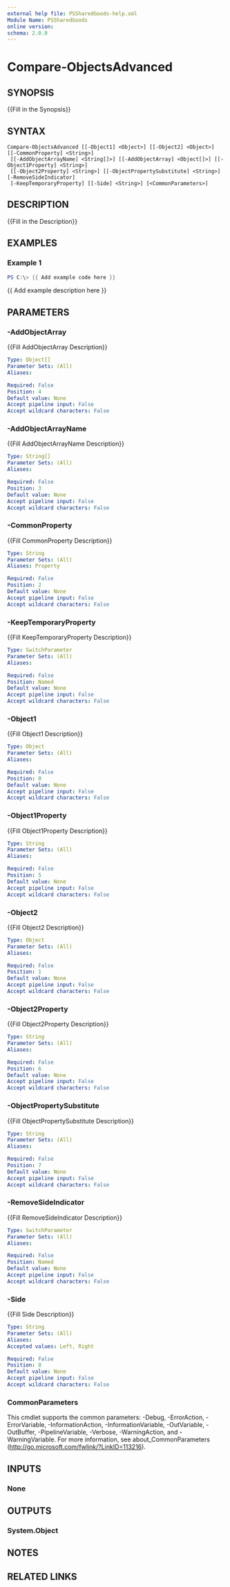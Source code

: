 ```yaml
---
external help file: PSSharedGoods-help.xml
Module Name: PSSharedGoods
online version:
schema: 2.0.0
---
```


# Compare-ObjectsAdvanced

## SYNOPSIS
{{Fill in the Synopsis}}

## SYNTAX

```
Compare-ObjectsAdvanced [[-Object1] <Object>] [[-Object2] <Object>] [[-CommonProperty] <String>]
 [[-AddObjectArrayName] <String[]>] [[-AddObjectArray] <Object[]>] [[-Object1Property] <String>]
 [[-Object2Property] <String>] [[-ObjectPropertySubstitute] <String>] [-RemoveSideIndicator]
 [-KeepTemporaryProperty] [[-Side] <String>] [<CommonParameters>]
```

## DESCRIPTION
{{Fill in the Description}}

## EXAMPLES

### Example 1
```powershell
PS C:\> {{ Add example code here }}
```

{{ Add example description here }}

## PARAMETERS

### -AddObjectArray
{{Fill AddObjectArray Description}}

```yaml
Type: Object[]
Parameter Sets: (All)
Aliases:

Required: False
Position: 4
Default value: None
Accept pipeline input: False
Accept wildcard characters: False
```

### -AddObjectArrayName
{{Fill AddObjectArrayName Description}}

```yaml
Type: String[]
Parameter Sets: (All)
Aliases:

Required: False
Position: 3
Default value: None
Accept pipeline input: False
Accept wildcard characters: False
```

### -CommonProperty
{{Fill CommonProperty Description}}

```yaml
Type: String
Parameter Sets: (All)
Aliases: Property

Required: False
Position: 2
Default value: None
Accept pipeline input: False
Accept wildcard characters: False
```

### -KeepTemporaryProperty
{{Fill KeepTemporaryProperty Description}}

```yaml
Type: SwitchParameter
Parameter Sets: (All)
Aliases:

Required: False
Position: Named
Default value: None
Accept pipeline input: False
Accept wildcard characters: False
```

### -Object1
{{Fill Object1 Description}}

```yaml
Type: Object
Parameter Sets: (All)
Aliases:

Required: False
Position: 0
Default value: None
Accept pipeline input: False
Accept wildcard characters: False
```

### -Object1Property
{{Fill Object1Property Description}}

```yaml
Type: String
Parameter Sets: (All)
Aliases:

Required: False
Position: 5
Default value: None
Accept pipeline input: False
Accept wildcard characters: False
```

### -Object2
{{Fill Object2 Description}}

```yaml
Type: Object
Parameter Sets: (All)
Aliases:

Required: False
Position: 1
Default value: None
Accept pipeline input: False
Accept wildcard characters: False
```

### -Object2Property
{{Fill Object2Property Description}}

```yaml
Type: String
Parameter Sets: (All)
Aliases:

Required: False
Position: 6
Default value: None
Accept pipeline input: False
Accept wildcard characters: False
```

### -ObjectPropertySubstitute
{{Fill ObjectPropertySubstitute Description}}

```yaml
Type: String
Parameter Sets: (All)
Aliases:

Required: False
Position: 7
Default value: None
Accept pipeline input: False
Accept wildcard characters: False
```

### -RemoveSideIndicator
{{Fill RemoveSideIndicator Description}}

```yaml
Type: SwitchParameter
Parameter Sets: (All)
Aliases:

Required: False
Position: Named
Default value: None
Accept pipeline input: False
Accept wildcard characters: False
```

### -Side
{{Fill Side Description}}

```yaml
Type: String
Parameter Sets: (All)
Aliases:
Accepted values: Left, Right

Required: False
Position: 8
Default value: None
Accept pipeline input: False
Accept wildcard characters: False
```

### CommonParameters
This cmdlet supports the common parameters: -Debug, -ErrorAction, -ErrorVariable, -InformationAction, -InformationVariable, -OutVariable, -OutBuffer, -PipelineVariable, -Verbose, -WarningAction, and -WarningVariable. For more information, see about_CommonParameters (http://go.microsoft.com/fwlink/?LinkID=113216).

## INPUTS

### None

## OUTPUTS

### System.Object
## NOTES

## RELATED LINKS
